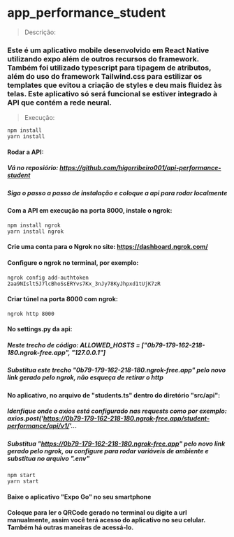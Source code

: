 ﻿# app_performance_student

> Descrição:
### Este é um aplicativo mobile desenvolvido em React Native utilizando expo além de outros recursos do framework. Também foi utilizado typescript para tipagem de atributos, além do uso do framework Tailwind.css para estilizar os templates que evitou a criação de styles e deu mais fluidez às telas. Este aplicativo só será funcional se estiver integrado à API que contém a rede neural.  

> Execução:

~~~
npm install
yarn install
~~~
#### Rodar a API:
##### Vá no reposiório: https://github.com/higorribeiro001/api-performance-student
##### Siga o passo a passo de instalação e coloque a api para rodar localmente
#### Com a API em execução na porta 8000, instale o ngrok:
~~~
npm install ngrok
yarn install ngrok
~~~
#### Crie uma conta para o Ngrok no site: https://dashboard.ngrok.com/
#### Configure o ngrok no terminal, por exemplo:
~~~
ngrok config add-authtoken 2aa9NIslt5J7lcBhoSsERYvs7Kx_3nJy78KyJhpxd1tUjK7zR
~~~
#### Criar túnel na porta 8000 com ngrok: 
~~~
ngrok http 8000
~~~
#### No settings.py da api:
##### Neste trecho de código: ALLOWED_HOSTS = ["0b79-179-162-218-180.ngrok-free.app", "127.0.0.1"]
##### Substitua este trecho "0b79-179-162-218-180.ngrok-free.app" pelo novo link gerado pelo ngrok, não esqueça de retirar o http
#### No aplicativo, no arquivo de "students.ts" dentro do diretório "src/api":
##### Idenfique onde o axios está configurado nas requests como por exemplo: axios.post('https://0b79-179-162-218-180.ngrok-free.app/student-performance/api/v1/'...
##### Substitua "https://0b79-179-162-218-180.ngrok-free.app" pelo novo link gerado pelo ngrok, ou configure para rodar variáveis de ambiente e substitua no arquivo ".env"
~~~
npm start
yarn start
~~~
#### Baixe o aplicativo "Expo Go" no seu smartphone
#### Coloque para ler o QRCode gerado no terminal ou digite a url manualmente, assim você terá acesso do aplicativo no seu celular. Também há outras maneiras de acessá-lo.


